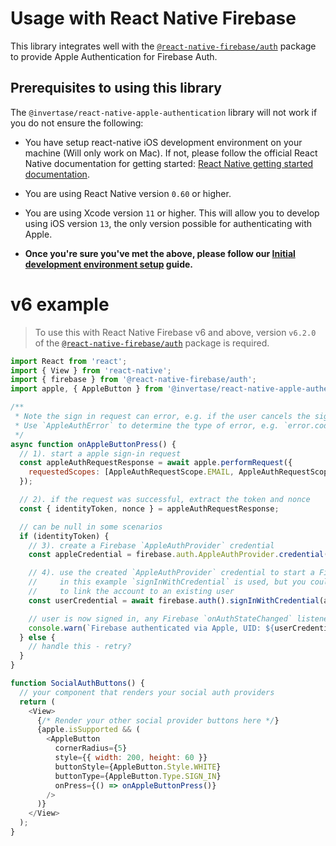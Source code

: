 # Usage with React Native Firebase

This library integrates well with the [`@react-native-firebase/auth`](https://www.npmjs.com/package/@react-native-firebase/auth) package to provide Apple Authentication for Firebase Auth.

## Prerequisites to using this library

The `@invertase/react-native-apple-authentication` library will not work if you do not ensure the following:

* You have setup react-native iOS development environment on your machine (Will only work on Mac). If not, please follow the official React Native documentation for getting  started: [React Native getting started documentation](https://facebook.github.io/react-native/docs/getting-started).

* You are using React Native version `0.60` or higher.

* You are using Xcode version `11` or higher. This will allow you to develop using iOS version `13`, the only version possible for authenticating with Apple.

* **Once you're sure you've met the above, please follow our [Initial development environment setup](docs/INITIAL_SETUP.md) guide.**

# v6 example

> To use this with React Native Firebase v6 and above, version `v6.2.0` of the [`@react-native-firebase/auth`](https://www.npmjs.com/package/@react-native-firebase/auth) package is required.

```js
import React from 'react';
import { View } from 'react-native';
import { firebase } from '@react-native-firebase/auth';
import apple, { AppleButton } from '@invertase/react-native-apple-authentication';

/**
 * Note the sign in request can error, e.g. if the user cancels the sign-in.
 * Use `AppleAuthError` to determine the type of error, e.g. `error.code === AppleAuthError.CANCELED`
 */
async function onAppleButtonPress() {
  // 1). start a apple sign-in request
  const appleAuthRequestResponse = await apple.performRequest({
    requestedScopes: [AppleAuthRequestScope.EMAIL, AppleAuthRequestScope.FULL_NAME],
  });

  // 2). if the request was successful, extract the token and nonce
  const { identityToken, nonce } = appleAuthRequestResponse;

  // can be null in some scenarios
  if (identityToken) {
    // 3). create a Firebase `AppleAuthProvider` credential
    const appleCredential = firebase.auth.AppleAuthProvider.credential(identityToken, nonce);

    // 4). use the created `AppleAuthProvider` credential to start a Firebase auth request,
    //     in this example `signInWithCredential` is used, but you could also call `linkWithCredential`
    //     to link the account to an existing user
    const userCredential = await firebase.auth().signInWithCredential(appleCredential);

    // user is now signed in, any Firebase `onAuthStateChanged` listeners you have will trigger
    console.warn(`Firebase authenticated via Apple, UID: ${userCredential.user.uid}`);
  } else {
    // handle this - retry?
  }
}

function SocialAuthButtons() {
  // your component that renders your social auth providers
  return (
    <View>
      {/* Render your other social provider buttons here */}
      {apple.isSupported && (
        <AppleButton
          cornerRadius={5}
          style={{ width: 200, height: 60 }}
          buttonStyle={AppleButton.Style.WHITE}
          buttonType={AppleButton.Type.SIGN_IN}
          onPress={() => onAppleButtonPress()}
        />
      )}
    </View>
  );
}
```
